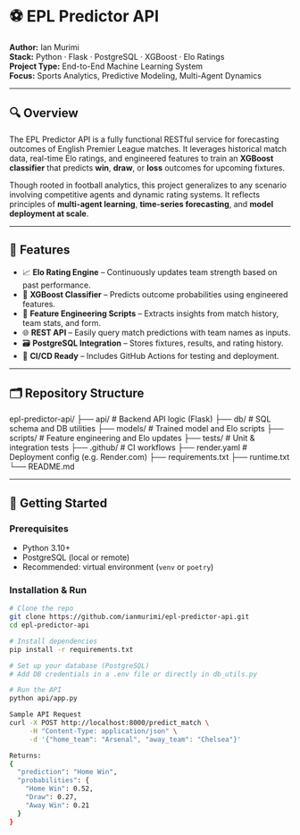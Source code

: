 # ⚽ EPL Predictor API

**Author:** Ian Murimi  
**Stack:** Python · Flask · PostgreSQL · XGBoost · Elo Ratings  
**Project Type:** End-to-End Machine Learning System  
**Focus:** Sports Analytics, Predictive Modeling, Multi-Agent Dynamics

---

## 🔍 Overview

The EPL Predictor API is a fully functional RESTful service for forecasting outcomes of English Premier League matches. It leverages historical match data, real-time Elo ratings, and engineered features to train an **XGBoost classifier** that predicts **win**, **draw**, or **loss** outcomes for upcoming fixtures.

Though rooted in football analytics, this project generalizes to any scenario involving competitive agents and dynamic rating systems. It reflects principles of **multi-agent learning**, **time-series forecasting**, and **model deployment at scale**.

---

## 🚀 Features

- 📈 **Elo Rating Engine** – Continuously updates team strength based on past performance.
- 🧠 **XGBoost Classifier** – Predicts outcome probabilities using engineered features.
- 🧪 **Feature Engineering Scripts** – Extracts insights from match history, team stats, and form.
- 🌐 **REST API** – Easily query match predictions with team names as inputs.
- 🗃️ **PostgreSQL Integration** – Stores fixtures, results, and rating history.
- 🔁 **CI/CD Ready** – Includes GitHub Actions for testing and deployment.

---

## 🗂️ Repository Structure
epl-predictor-api/
├── api/           # Backend API logic (Flask)
├── db/            # SQL schema and DB utilities
├── models/        # Trained model and Elo scripts
├── scripts/       # Feature engineering and Elo updates
├── tests/         # Unit & integration tests
├── .github/       # CI workflows
├── render.yaml    # Deployment config (e.g. Render.com)
├── requirements.txt
├── runtime.txt
└── README.md

---

## 🔧 Getting Started

### Prerequisites
- Python 3.10+
- PostgreSQL (local or remote)
- Recommended: virtual environment (`venv` or `poetry`)

### Installation & Run

```bash
# Clone the repo
git clone https://github.com/ianmurimi/epl-predictor-api.git
cd epl-predictor-api

# Install dependencies
pip install -r requirements.txt

# Set up your database (PostgreSQL)
# Add DB credentials in a .env file or directly in db_utils.py

# Run the API
python api/app.py

Sample API Request
curl -X POST http://localhost:8000/predict_match \
     -H "Content-Type: application/json" \
     -d '{"home_team": "Arsenal", "away_team": "Chelsea"}'

Returns:
{
  "prediction": "Home Win",
  "probabilities": {
    "Home Win": 0.52,
    "Draw": 0.27,
    "Away Win": 0.21
  }
}
